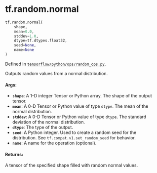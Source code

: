 <div itemscope itemtype="http://developers.google.com/ReferenceObject">
<meta itemprop="name" content="tf.random.normal" />
<meta itemprop="path" content="Stable" />
</div>

# tf.random.normal

``` python
tf.random.normal(
    shape,
    mean=0.0,
    stddev=1.0,
    dtype=tf.dtypes.float32,
    seed=None,
    name=None
)
```



Defined in [`tensorflow/python/ops/random_ops.py`](/code/stable/tensorflow/python/ops/random_ops.py).

Outputs random values from a normal distribution.

#### Args:

* <b>`shape`</b>: A 1-D integer Tensor or Python array. The shape of the output tensor.
* <b>`mean`</b>: A 0-D Tensor or Python value of type `dtype`. The mean of the normal
    distribution.
* <b>`stddev`</b>: A 0-D Tensor or Python value of type `dtype`. The standard deviation
    of the normal distribution.
* <b>`dtype`</b>: The type of the output.
* <b>`seed`</b>: A Python integer. Used to create a random seed for the distribution.
    See
    `tf.compat.v1.set_random_seed`
    for behavior.
* <b>`name`</b>: A name for the operation (optional).


#### Returns:

A tensor of the specified shape filled with random normal values.